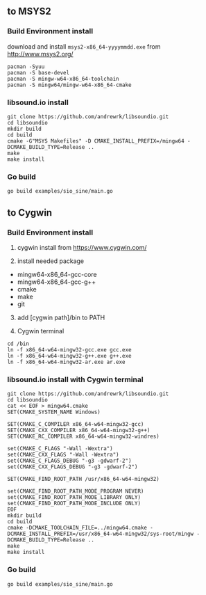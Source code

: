 ## to MSYS2

### Build Environment install

download and install `msys2-x86_64-yyyymmdd.exe` from  http://www.msys2.org/

```
pacman -Syuu
pacman -S base-devel
pacman -S mingw-w64-x86_64-toolchain
pacman -S mingw64/mingw-w64-x86_64-cmake
```

### libsound.io install

```
git clone https://github.com/andrewrk/libsoundio.git
cd libsoundio
mkdir build
cd build
cmake -G"MSYS Makefiles" -D CMAKE_INSTALL_PREFIX=/mingw64 -DCMAKE_BUILD_TYPE=Release ..
make
make install
```

### Go build

```
go build examples/sio_sine/main.go
```


## to Cygwin

### Build Environment install

1. cygwin install from https://www.cygwin.com/

2. install needed package
 * mingw64-x86_64-gcc-core
 * mingw64-x86_64-gcc-g++
 * cmake
 * make
 * git

3. add [cygwin path]/bin to PATH

4. Cygwin terminal
```
cd /bin
ln -f x86_64-w64-mingw32-gcc.exe gcc.exe
ln -f x86_64-w64-mingw32-g++.exe g++.exe
ln -f x86_64-w64-mingw32-ar.exe ar.exe
```

### libsound.io install with Cygwin terminal

```
git clone https://github.com/andrewrk/libsoundio.git
cd libsoundio
cat << EOF > mingw64.cmake
SET(CMAKE_SYSTEM_NAME Windows)

SET(CMAKE_C_COMPILER x86_64-w64-mingw32-gcc)
SET(CMAKE_CXX_COMPILER x86_64-w64-mingw32-g++)
SET(CMAKE_RC_COMPILER x86_64-w64-mingw32-windres)

set(CMAKE_C_FLAGS "-Wall -Wextra")
set(CMAKE_CXX_FLAGS "-Wall -Wextra")
set(CMAKE_C_FLAGS_DEBUG "-g3 -gdwarf-2")
set(CMAKE_CXX_FLAGS_DEBUG "-g3 -gdwarf-2")

SET(CMAKE_FIND_ROOT_PATH /usr/x86_64-w64-mingw32)

set(CMAKE_FIND_ROOT_PATH_MODE_PROGRAM NEVER)
set(CMAKE_FIND_ROOT_PATH_MODE_LIBRARY ONLY)
set(CMAKE_FIND_ROOT_PATH_MODE_INCLUDE ONLY)
EOF
mkdir build
cd build
cmake -DCMAKE_TOOLCHAIN_FILE=../mingw64.cmake -DCMAKE_INSTALL_PREFIX=/usr/x86_64-w64-mingw32/sys-root/mingw -DCMAKE_BUILD_TYPE=Release ..
make
make install
```

### Go build

```
go build examples/sio_sine/main.go
```